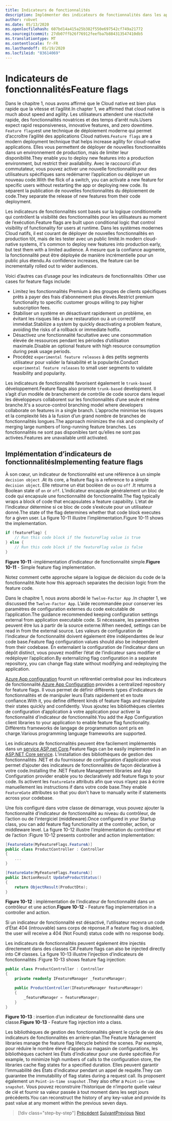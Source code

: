 ```yaml
---
title: Indicateurs de fonctionnalités
description: Implémenter des indicateurs de fonctionnalités dans les applications natives du Cloud en tirant parti de la configuration de Azure App
author: robvet
ms.date: 05/13/2020
ms.openlocfilehash: 607bd14a415a25b382f550e697542cf749a21772
ms.sourcegitcommit: 27db07ffb26f76912feefba7b884313547410db5
ms.translationtype: MT
ms.contentlocale: fr-FR
ms.lasthandoff: 05/19/2020
ms.locfileid: "83614069"
---
```

# <a name="feature-flags"></a><span data-ttu-id="930ed-103">Indicateurs de fonctionnalités</span><span class="sxs-lookup"><span data-stu-id="930ed-103">Feature flags</span></span>

<span data-ttu-id="930ed-104">Dans le chapitre 1, nous avons affirmé que le Cloud native est bien plus rapide que la vitesse et l’agilité.</span><span class="sxs-lookup"><span data-stu-id="930ed-104">In chapter 1, we affirmed that cloud native is much about speed and agility.</span></span> <span data-ttu-id="930ed-105">Les utilisateurs attendent une réactivité rapide, des fonctionnalités novatrices et des temps d’arrêt nuls.</span><span class="sxs-lookup"><span data-stu-id="930ed-105">Users expect rapid responsiveness, innovative features, and zero downtime.</span></span> <span data-ttu-id="930ed-106">`Feature flags`est une technique de déploiement moderne qui permet d’accroître l’agilité des applications Cloud natives.</span><span class="sxs-lookup"><span data-stu-id="930ed-106">`Feature flags` are a modern deployment technique that helps increase agility for cloud-native applications.</span></span> <span data-ttu-id="930ed-107">Elles vous permettent de déployer de nouvelles fonctionnalités dans un environnement de production, mais de limiter leur disponibilité.</span><span class="sxs-lookup"><span data-stu-id="930ed-107">They enable you to deploy new features into a production environment, but restrict their availability.</span></span> <span data-ttu-id="930ed-108">Avec le raccourci d’un commutateur, vous pouvez activer une nouvelle fonctionnalité pour des utilisateurs spécifiques sans redémarrer l’application ou déployer un nouveau code.</span><span class="sxs-lookup"><span data-stu-id="930ed-108">With the flick of a switch, you can activate a new feature for specific users without restarting the app or deploying new code.</span></span> <span data-ttu-id="930ed-109">Ils séparent la publication de nouvelles fonctionnalités du déploiement de code.</span><span class="sxs-lookup"><span data-stu-id="930ed-109">They separate the release of new features from their code deployment.</span></span>

<span data-ttu-id="930ed-110">Les indicateurs de fonctionnalités sont basés sur la logique conditionnelle qui contrôlent la visibilité des fonctionnalités pour les utilisateurs au moment de l’exécution.</span><span class="sxs-lookup"><span data-stu-id="930ed-110">Feature flags are built upon conditional logic that control visibility of functionality for users at runtime.</span></span> <span data-ttu-id="930ed-111">Dans les systèmes modernes Cloud natifs, il est courant de déployer de nouvelles fonctionnalités en production tôt, mais de les tester avec un public limité.</span><span class="sxs-lookup"><span data-stu-id="930ed-111">In modern cloud-native systems, it's common to deploy new features into production early, but test them with a limited audience.</span></span> <span data-ttu-id="930ed-112">À mesure que la confiance augmente, la fonctionnalité peut être déployée de manière incrémentielle pour un public plus étendu.</span><span class="sxs-lookup"><span data-stu-id="930ed-112">As confidence increases, the feature can be incrementally rolled out to wider audiences.</span></span>

<span data-ttu-id="930ed-113">Voici d’autres cas d’usage pour les indicateurs de fonctionnalités :</span><span class="sxs-lookup"><span data-stu-id="930ed-113">Other use cases for feature flags include:</span></span>

- <span data-ttu-id="930ed-114">Limitez les fonctionnalités Premium à des groupes de clients spécifiques prêts à payer des frais d’abonnement plus élevés.</span><span class="sxs-lookup"><span data-stu-id="930ed-114">Restrict premium functionality to specific customer groups willing to pay higher subscription fees.</span></span>
- <span data-ttu-id="930ed-115">Stabiliser un système en désactivant rapidement un problème, en évitant les risques liés à une restauration ou à un correctif immédiat.</span><span class="sxs-lookup"><span data-stu-id="930ed-115">Stabilize a system by quickly deactivating a problem feature, avoiding the risks of a rollback or immediate hotfix.</span></span>
- <span data-ttu-id="930ed-116">Désactivez une fonctionnalité facultative avec une consommation élevée de ressources pendant les périodes d’utilisation maximale.</span><span class="sxs-lookup"><span data-stu-id="930ed-116">Disable an optional feature with high resource consumption during peak usage periods.</span></span>
- <span data-ttu-id="930ed-117">Procédez `experimental feature releases` à des petits segments utilisateur pour valider la faisabilité et la popularité.</span><span class="sxs-lookup"><span data-stu-id="930ed-117">Conduct `experimental feature releases` to small user segments to validate feasibility and popularity.</span></span>

<span data-ttu-id="930ed-118">Les indicateurs de fonctionnalité favorisent également le `trunk-based` développement.</span><span class="sxs-lookup"><span data-stu-id="930ed-118">Feature flags also promote `trunk-based` development.</span></span> <span data-ttu-id="930ed-119">Il s’agit d’un modèle de branchement de contrôle de code source dans lequel les développeurs collaborent sur les fonctionnalités d’une seule et même branche.</span><span class="sxs-lookup"><span data-stu-id="930ed-119">It's a source-control branching model where developers collaborate on features in a single branch.</span></span> <span data-ttu-id="930ed-120">L’approche minimise les risques et la complexité liés à la fusion d’un grand nombre de branches de fonctionnalités longues.</span><span class="sxs-lookup"><span data-stu-id="930ed-120">The approach minimizes the risk and complexity of merging large numbers of long-running feature branches.</span></span> <span data-ttu-id="930ed-121">Les fonctionnalités ne sont pas disponibles tant qu’elles ne sont pas activées.</span><span class="sxs-lookup"><span data-stu-id="930ed-121">Features are unavailable until activated.</span></span>

## <a name="implementing-feature-flags"></a><span data-ttu-id="930ed-122">Implémentation d’indicateurs de fonctionnalités</span><span class="sxs-lookup"><span data-stu-id="930ed-122">Implementing feature flags</span></span>

<span data-ttu-id="930ed-123">À son cœur, un indicateur de fonctionnalité est une référence à un simple `decision object` .</span><span class="sxs-lookup"><span data-stu-id="930ed-123">At its core, a feature flag is a reference to a simple `decision object`.</span></span> <span data-ttu-id="930ed-124">Elle retourne un état booléen de `on` ou `off` .</span><span class="sxs-lookup"><span data-stu-id="930ed-124">It returns a Boolean state of `on` or `off`.</span></span> <span data-ttu-id="930ed-125">L’indicateur encapsule généralement un bloc de code qui encapsule une fonctionnalité de fonctionnalité.</span><span class="sxs-lookup"><span data-stu-id="930ed-125">The flag typically wraps a block of code that encapsulates a feature capability.</span></span> <span data-ttu-id="930ed-126">L’état de l’indicateur détermine si ce bloc de code s’exécute pour un utilisateur donné.</span><span class="sxs-lookup"><span data-stu-id="930ed-126">The state of the flag determines whether that code block executes for a given user.</span></span> <span data-ttu-id="930ed-127">La figure 10-11 illustre l’implémentation.</span><span class="sxs-lookup"><span data-stu-id="930ed-127">Figure 10-11 shows the implementation.</span></span>

```c#
if (featureFlag) {
    // Run this code block if the featureFlag value is true
} else {
    // Run this code block if the featureFlag value is false
}
```

<span data-ttu-id="930ed-128">**Figure 10-11** -implémentation d’indicateur de fonctionnalité simple.</span><span class="sxs-lookup"><span data-stu-id="930ed-128">**Figure 10-11** - Simple feature flag implementation.</span></span>

<span data-ttu-id="930ed-129">Notez comment cette approche sépare la logique de décision du code de la fonctionnalité.</span><span class="sxs-lookup"><span data-stu-id="930ed-129">Note how this approach separates the decision logic from the feature code.</span></span>

<span data-ttu-id="930ed-130">Dans le chapitre 1, nous avons abordé le `Twelve-Factor App` .</span><span class="sxs-lookup"><span data-stu-id="930ed-130">In chapter 1, we discussed the `Twelve-Factor App`.</span></span> <span data-ttu-id="930ed-131">L’aide recommandée pour conserver les paramètres de configuration externes du code exécutable de l’application.</span><span class="sxs-lookup"><span data-stu-id="930ed-131">The guidance recommended keeping configuration settings external from application executable code.</span></span> <span data-ttu-id="930ed-132">Si nécessaire, les paramètres peuvent être lus à partir de la source externe.</span><span class="sxs-lookup"><span data-stu-id="930ed-132">When needed, settings can be read in from the external source.</span></span> <span data-ttu-id="930ed-133">Les valeurs de configuration de l’indicateur de fonctionnalité doivent également être indépendantes de leur code base.</span><span class="sxs-lookup"><span data-stu-id="930ed-133">Feature flag configuration values should also be independent from their codebase.</span></span> <span data-ttu-id="930ed-134">En externalant la configuration de l’indicateur dans un dépôt distinct, vous pouvez modifier l’état de l’indicateur sans modifier et redéployer l’application.</span><span class="sxs-lookup"><span data-stu-id="930ed-134">By externalizing flag configuration in a separate repository, you can change flag state without modifying and redeploying the application.</span></span>

<span data-ttu-id="930ed-135">[Azure App configuration](https://docs.microsoft.com/azure/azure-app-configuration/overview) fournit un référentiel centralisé pour les indicateurs de fonctionnalité.</span><span class="sxs-lookup"><span data-stu-id="930ed-135">[Azure App Configuration](https://docs.microsoft.com/azure/azure-app-configuration/overview) provides a centralized repository for feature flags.</span></span> <span data-ttu-id="930ed-136">Il vous permet de définir différents types d’indicateurs de fonctionnalités et de manipuler leurs États rapidement et en toute confiance.</span><span class="sxs-lookup"><span data-stu-id="930ed-136">With it, you define different kinds of feature flags and manipulate their states quickly and confidently.</span></span> <span data-ttu-id="930ed-137">Vous ajoutez les bibliothèques clientes de configuration d’application à votre application pour activer la fonctionnalité d’indicateur de fonctionnalité.</span><span class="sxs-lookup"><span data-stu-id="930ed-137">You add the App Configuration client libraries to your application to enable feature flag functionality.</span></span> <span data-ttu-id="930ed-138">Différents frameworks de langage de programmation sont pris en charge.</span><span class="sxs-lookup"><span data-stu-id="930ed-138">Various programming language frameworks are supported.</span></span>

<span data-ttu-id="930ed-139">Les indicateurs de fonctionnalités peuvent être facilement implémentés dans un [service ASP.net Core](https://docs.microsoft.com/azure/azure-app-configuration/use-feature-flags-dotnet-core).</span><span class="sxs-lookup"><span data-stu-id="930ed-139">Feature flags can be easily implemented in an [ASP.NET Core service](https://docs.microsoft.com/azure/azure-app-configuration/use-feature-flags-dotnet-core).</span></span> <span data-ttu-id="930ed-140">L’installation des bibliothèques de gestion des fonctionnalités .NET et du fournisseur de configuration d’application vous permet d’ajouter des indicateurs de fonctionnalités de façon déclarative à votre code.</span><span class="sxs-lookup"><span data-stu-id="930ed-140">Installing the .NET Feature Management libraries and App Configuration provider enable you to declaratively add feature flags to your code.</span></span> <span data-ttu-id="930ed-141">Ils activent les `FeatureGate` attributs afin que vous n’ayez pas à écrire manuellement les instructions if dans votre code base.</span><span class="sxs-lookup"><span data-stu-id="930ed-141">They enable `FeatureGate` attributes so that you don't have to manually write if statements across your codebase.</span></span>

<span data-ttu-id="930ed-142">Une fois configuré dans votre classe de démarrage, vous pouvez ajouter la fonctionnalité d’indicateur de fonctionnalité au niveau du contrôleur, de l’action ou de l’intergiciel (middleware).</span><span class="sxs-lookup"><span data-stu-id="930ed-142">Once configured in your Startup class, you can add feature flag functionality at the controller, action, or middleware level.</span></span> <span data-ttu-id="930ed-143">La figure 10-12 illustre l’implémentation du contrôleur et de l’action :</span><span class="sxs-lookup"><span data-stu-id="930ed-143">Figure 10-12 presents controller and action implementation:</span></span>

```c#
[FeatureGate(MyFeatureFlags.FeatureA)]
public class ProductController : Controller
{
    ...
}
```

```c#
[FeatureGate(MyFeatureFlags.FeatureA)]
public IActionResult UpdateProductStatus()
{
    return ObjectResult(ProductDto);
}
```

<span data-ttu-id="930ed-144">**Figure 10-12** : implémentation de l’indicateur de fonctionnalité dans un contrôleur et une action.</span><span class="sxs-lookup"><span data-stu-id="930ed-144">**Figure 10-12** - Feature flag implementation in a controller and action.</span></span>

<span data-ttu-id="930ed-145">Si un indicateur de fonctionnalité est désactivé, l’utilisateur recevra un code d’État 404 (introuvable) sans corps de réponse.</span><span class="sxs-lookup"><span data-stu-id="930ed-145">If a feature flag is disabled, the user will receive a 404 (Not Found) status code with no response body.</span></span>

<span data-ttu-id="930ed-146">Les indicateurs de fonctionnalités peuvent également être injectés directement dans des classes C#.</span><span class="sxs-lookup"><span data-stu-id="930ed-146">Feature flags can also be injected directly into C# classes.</span></span> <span data-ttu-id="930ed-147">La figure 10-13 illustre l’injection d’indicateurs de fonctionnalités :</span><span class="sxs-lookup"><span data-stu-id="930ed-147">Figure 10-13 shows feature flag injection:</span></span>

```c#
public class ProductController : Controller
{
    private readonly IFeatureManager _featureManager;

    public ProductController(IFeatureManager featureManager)
    {
        _featureManager = featureManager;
    }
}
```

<span data-ttu-id="930ed-148">**Figure 10-13** : insertion d’un indicateur de fonctionnalité dans une classe.</span><span class="sxs-lookup"><span data-stu-id="930ed-148">**Figure 10-13** - Feature flag injection into a class.</span></span>

<span data-ttu-id="930ed-149">Les bibliothèques de gestion des fonctionnalités gèrent le cycle de vie des indicateurs de fonctionnalités en arrière-plan.</span><span class="sxs-lookup"><span data-stu-id="930ed-149">The Feature Management libraries manage the feature flag lifecycle behind the scenes.</span></span> <span data-ttu-id="930ed-150">Par exemple, pour réduire le nombre élevé d’appels au magasin de configurations, les bibliothèques cachent les États d’indicateur pour une durée spécifiée.</span><span class="sxs-lookup"><span data-stu-id="930ed-150">For example, to minimize high numbers of calls to the configuration store, the libraries cache flag states for a specified duration.</span></span> <span data-ttu-id="930ed-151">Elles peuvent garantir l’immuabilité des États d’indicateur pendant un appel de requête.</span><span class="sxs-lookup"><span data-stu-id="930ed-151">They can guarantee the immutability of flag states during a request call.</span></span> <span data-ttu-id="930ed-152">Ils proposent également un `Point-in-time snapshot` .</span><span class="sxs-lookup"><span data-stu-id="930ed-152">They also offer a `Point-in-time snapshot`.</span></span> <span data-ttu-id="930ed-153">Vous pouvez reconstruire l’historique de n’importe quelle valeur de clé et fournir sa valeur passée à tout moment dans les sept jours précédents.</span><span class="sxs-lookup"><span data-stu-id="930ed-153">You can reconstruct the history of any key-value and provide its past value at any moment within the previous seven days.</span></span>

>[!div class="step-by-step"]
><span data-ttu-id="930ed-154">[Précédent](devops.md) 
> [Suivant](infrastructure-as-code.md)</span><span class="sxs-lookup"><span data-stu-id="930ed-154">[Previous](devops.md)
[Next](infrastructure-as-code.md)</span></span>
